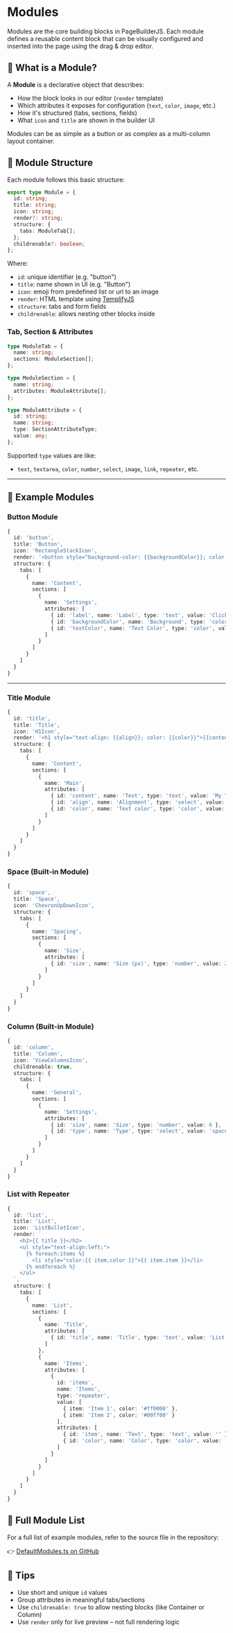 # Modules

Modules are the core building blocks in PageBuilderJS. Each module defines a reusable content block that can be visually configured and inserted into the page using the drag & drop editor.

## 🧱 What is a Module?

A **Module** is a declarative object that describes:

* How the block looks in our editor (`render` template)
* Which attributes it exposes for configuration (`text`, `color`, `image`, etc.)
* How it's structured (tabs, sections, fields)
* What `icon` and `title` are shown in the builder UI

Modules can be as simple as a button or as complex as a multi-column layout container.

## 🧩 Module Structure

Each module follows this basic structure:

```ts
export type Module = {
  id: string;
  title: string;
  icon: string;
  render?: string;
  structure: {
    tabs: ModuleTab[];
  };
  childrenable?: boolean;
};
```

Where:

* `id`: unique identifier (e.g. "button")
* `title`: name shown in UI (e.g. "Button")
* `icon`: emoji from predefined list or url to an image
* `render`: HTML template using [TemplifyJS](https://github.com/standahorvath/TemplifyJS)
* `structure`: tabs and form fields
* `childrenable`: allows nesting other blocks inside

### Tab, Section & Attributes

```ts
type ModuleTab = {
  name: string;
  sections: ModuleSection[];
};

type ModuleSection = {
  name: string;
  attributes: ModuleAttribute[];
};

type ModuleAttribute = {
  id: string;
  name: string;
  type: SectionAttributeType;
  value: any;
};
```

Supported `type` values are like:

* `text`, `textarea`, `color`, `number`, `select`, `image`, `link`, `repeater`, etc.

---

## 📃 Example Modules

### Button Module

```ts
{
  id: 'button',
  title: 'Button',
  icon: 'RectangleStackIcon',
  render: '<button style="background-color: {{backgroundColor}}; color: {{textColor}}">{{label}}</button>',
  structure: {
    tabs: [
      {
        name: 'Content',
        sections: [
          {
            name: 'Settings',
            attributes: [
              { id: 'label', name: 'Label', type: 'text', value: 'Click me' },
              { id: 'backgroundColor', name: 'Background', type: 'color', value: '#000000' },
              { id: 'textColor', name: 'Text Color', type: 'color', value: '#ffffff' }
            ]
          }
        ]
      }
    ]
  }
}
```

---

### Title Module

```ts
{
  id: 'title',
  title: 'Title',
  icon: 'H1Icon',
  render: '<h1 style="text-align: {{align}}; color: {{color}}">{{content}}</h1>',
  structure: {
    tabs: [
      {
        name: 'Content',
        sections: [
          {
            name: 'Main',
            attributes: [
              { id: 'content', name: 'Text', type: 'text', value: 'My Title' },
              { id: 'align', name: 'Alignment', type: 'select', value: 'left', options: { left: 'Left', center: 'Center', right: 'Right' } },
              { id: 'color', name: 'Text color', type: 'color', value: '#000000' }
            ]
          }
        ]
      }
    ]
  }
}
```

### Space (Built-in Module)

```ts
{
  id: 'space',
  title: 'Space',
  icon: 'ChevronUpDownIcon',
  structure: {
    tabs: [
      {
        name: 'Spacing',
        sections: [
          {
            name: 'Size',
            attributes: [
              { id: 'size', name: 'Size (px)', type: 'number', value: 20 }
            ]
          }
        ]
      }
    ]
  }
}
```

### Column (Built-in Module)

```ts
{
  id: 'column',
  title: 'Column',
  icon: 'ViewColumnsIcon',
  childrenable: true,
  structure: {
    tabs: [
      {
        name: 'General',
        sections: [
          {
            name: 'Settings',
            attributes: [
              { id: 'size', name: 'Size', type: 'number', value: 6 },
              { id: 'type', name: 'Type', type: 'select', value: 'space', options: { space: 'Space', line: 'Line', deliminer: 'Deliminer' } }
            ]
          }
        ]
      }
    ]
  }
}
```

### List with Repeater

```ts
{
  id: 'list',
  title: 'List',
  icon: 'ListBulletIcon',
  render: `
    <h2>{{ title }}</h2>
    <ul style="text-align:left;">
      {% foreach:items %}
        <li style="color:{{ item.color }}">{{ item.item }}</li>
      {% endforeach %}
    </ul>
  `,
  structure: {
    tabs: [
      {
        name: 'List',
        sections: [
          {
            name: 'Title',
            attributes: [
              { id: 'title', name: 'Title', type: 'text', value: 'List title' }
            ]
          },
          {
            name: 'Items',
            attributes: [
              {
                id: 'items',
                name: 'Items',
                type: 'repeater',
                value: [
                  { item: 'Item 1', color: '#ff0000' },
                  { item: 'Item 2', color: '#00ff00' }
                ],
                attributes: [
                  { id: 'item', name: 'Text', type: 'text', value: '' },
                  { id: 'color', name: 'Color', type: 'color', value: '' }
                ]
              }
            ]
          }
        ]
      }
    ]
  }
}
```
## 📁 Full Module List

For a full list of example modules, refer to the source file in the repository:

👉 [DefaultModules.ts on GitHub](https://github.com/standahorvath/PageBuilderJS/blob/main/src/data/DefaultModules.ts)


## 🧠 Tips

* Use short and unique `id` values
* Group attributes in meaningful tabs/sections
* Use `childrenable: true` to allow nesting blocks (like Container or Column)
* Use `render` only for live preview – not full rendering logic

